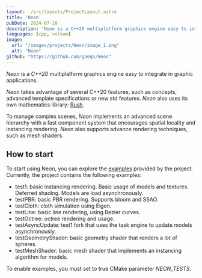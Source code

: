 ```yaml
---
layout:  /src/layouts/ProjectLayout.astro
title: 'Neon'
pubDate: 2024-07-20
description: 'Neon is a C++20 multiplatform graphics engine easy to integrate in graphic applications.'
languages: [cpp, vulkan]
image:
  url: "/images/projects/Neon/image_1.png"
  alt: "Neon"
github: "https://github.com/gaeqs/Neon"
---
```


_Neon_ is a _C++20_ multiplatform graphics engine
easy to integrate in graphic applications.

_Neon_ takes advantage of several C++20 features, such as concepts,
advanced template specifications or new std features.
_Neon_ also uses its own mathematics library:
[Rush](/portfolio/projects/rush).

To manage complex scenes, _Neon_ implements an advanced scene hierarchy
with a fast component system that encourages spatial locality and
instancing rendering. _Neon_ also supports advance rendering techniques,
such as mesh shaders.

## How to start

To start using Neon, you can explore the
[examples](https://github.com/gaeqs/Neon?tab=readme-ov-file) provided
by the project. Currently, the project contains the following examples:

- test1: basic instancing rendering. Basic usage of models and textures.
  Deferred shading. Models are load asynchronously.
- testPBR: basic PBR rendering. Supports bloom and SSAO.
- testCloth: cloth simulation using Eigen.
- testLine: basic line rendering, using Bezier curves.
- testOctree: octree rendering and usage.
- testAsyncUpdate: test1 fork that uses the task engine to update models
  asynchronously.
- testGeometryShader: basic geometry shader that renders a lot of spheres.
- testMeshShader: basic mesh shader that implements an instancing algorithm
  for models.

To enable examples, you must set to true CMake parameter _NEON_TESTS_.